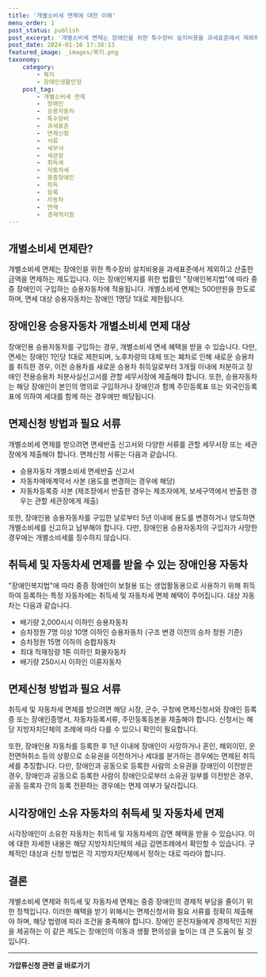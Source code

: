 ```yaml
---
title: '개별소비세 면제에 대한 이해'
menu_order: 1
post_status: publish
post_excerpt: '개별소비세 면제는 장애인을 위한 특수장비 설치비용을 과세표준에서 제외하고 산출한 금액을 면제하는 제도입니다. 이는 장애인복지를 위한 법률인  장애인복지법 에 따라 중증 장애인이 구입하는 승용자동차에 적용됩니다. 개별소비세 면제는 500만원을 한도로 하며, 면세 대상 승용자동차는 장애인 1명당 1대로 제한됩니다.'
post_date: 2024-01-16 17:38:13
featured_image: _images/복지.png
taxonomy:
    category:
        - 복지
        - 장애인생활안정
    post_tag:
        - 개별소비세 면제
        -  장애인
        -  승용자동차
        -  특수장비
        -  과세표준
        -  면제신청
        -  서류
        -  세무서
        -  세관장
        -  취득세
        -  자동차세
        -  중증장애인
        -  취득
        -  등록
        -  자동차
        -  면제
        -  경제적지원
---
```



## 개별소비세 면제란?

개별소비세 면제는 장애인을 위한 특수장비 설치비용을 과세표준에서 제외하고 산출한 금액을 면제하는 제도입니다. 이는 장애인복지를 위한 법률인 "장애인복지법"에 따라 중증 장애인이 구입하는 승용자동차에 적용됩니다. 개별소비세 면제는 500만원을 한도로 하며, 면세 대상 승용자동차는 장애인 1명당 1대로 제한됩니다.

## 장애인용 승용자동차 개별소비세 면제 대상

장애인용 승용자동차를 구입하는 경우, 개별소비세 면세 혜택을 받을 수 있습니다. 다만, 면세는 장애인 1인당 1대로 제한되며, 노후차량의 대체 또는 폐차로 인해 새로운 승용차를 취득한 경우, 이전 승용차를 새로운 승용차 취득일로부터 3개월 이내에 처분하고 장애인 전용승용차 처분사실신고서를 관할 세무서장에 제출해야 합니다. 또한, 승용자동차는 해당 장애인이 본인의 명의로 구입하거나 장애인과 함께 주민등록표 또는 외국인등록표에 의하여 세대를 함께 하는 경우에만 해당됩니다.

## 면제신청 방법과 필요 서류

개별소비세 면제를 받으려면 면세반출 신고서와 다양한 서류를 관할 세무서장 또는 세관장에게 제출해야 합니다. 면제신청 서류는 다음과 같습니다.

- 승용자동차 개별소비세 면세반출 신고서
- 자동차매매계약서 사본 (용도를 변경하는 경우에 해당)
- 자동차등록증 사본 (제조장에서 반출한 경우는 제조자에게, 보세구역에서 반출한 경우는 관할 세관장에게 제출)

또한, 장애인용 승용자동차를 구입한 날로부터 5년 이내에 용도를 변경하거나 양도하면 개별소비세를 신고하고 납부해야 합니다. 다만, 장애인용 승용자동차의 구입자가 사망한 경우에는 개별소비세를 징수하지 않습니다.

## 취득세 및 자동차세 면제를 받을 수 있는 장애인용 자동차

"장애인복지법"에 따라 중증 장애인이 보철용 또는 생업활동용으로 사용하기 위해 취득하여 등록하는 특정 자동차에는 취득세 및 자동차세 면제 혜택이 주어집니다. 대상 자동차는 다음과 같습니다.

- 배기량 2,000시시 이하인 승용자동차
- 승차정원 7명 이상 10명 이하인 승용자동차 (구조 변경 이전의 승차 정원 기준)
- 승차정원 15명 이하의 승합자동차
- 최대 적재정량 1톤 이하인 화물자동차
- 배기량 250시시 이하인 이륜자동차

## 면제신청 방법과 필요 서류

취득세 및 자동차세 면제를 받으려면 해당 시장, 군수, 구청에 면제신청서와 장애인 등록증 또는 장애인증명서, 자동차등록서류, 주민등록등본을 제출해야 합니다. 신청서는 해당 지방자치단체의 조례에 따라 다를 수 있으니 확인이 필요합니다.

또한, 장애인용 자동차를 등록한 후 1년 이내에 장애인이 사망하거나 혼인, 해외이민, 운전면허취소 등의 상황으로 소유권을 이전하거나 세대를 분가하는 경우에는 면제된 취득세를 추징합니다. 다만, 장애인과 공동으로 등록한 사람의 소유권을 장애인이 이전받은 경우, 장애인과 공동으로 등록한 사람이 장애인으로부터 소유권 일부를 이전받은 경우, 공동 등록자 간의 등록 전환하는 경우에는 면제 여부가 달라집니다.

## 시각장애인 소유 자동차의 취득세 및 자동차세 면제

시각장애인이 소유한 자동차는 취득세 및 자동차세의 감면 혜택을 받을 수 있습니다. 이에 대한 자세한 내용은 해당 지방자치단체의 세금 감면조례에서 확인할 수 있습니다. 구체적인 대상과 신청 방법은 각 지방자치단체에서 정하는 대로 따라야 합니다.

## 결론

개별소비세 면제와 취득세 및 자동차세 면제는 중증 장애인의 경제적 부담을 줄이기 위한 정책입니다. 이러한 혜택을 받기 위해서는 면제신청서와 필요 서류를 정확히 제출해야 하며, 해당 법령에 따라 조건을 충족해야 합니다. 장애인 운전자들에게 경제적인 지원을 제공하는 이 같은 제도는 장애인의 이동과 생활 편의성을 높이는 데 큰 도움이 될 것입니다.
<!-- wp:separator -->
<hr class="wp-block-separator has-alpha-channel-opacity"/>
<!-- /wp:separator -->

<!-- wp:group {"backgroundColor":"base","layout":{"type":"constrained"}} -->
<div class="wp-block-group has-base-background-color has-background"><!-- wp:paragraph {"align":"center","fontSize":"medium"} -->
<p class="has-text-align-center has-large-font-size"><strong>가압류신청 관련 글 바로가기</strong></p>
<!-- /wp:paragraph -->


<!-- wp:latest-posts
{"categories":[{"id":14445,"count":19,"description":"","link":"https://uknowlaw.com/category/%ea%b0%80%ec%95%95%eb%a5%98%ec%8b%a0%ec%b2%ad/","name":"가압류신청","slug":"가압류신청","taxonomy":"category","parent":0,"meta":[],"_links":{"self":[{"href":"https://uknowlaw.com/wp-json/wp/v2/categories/14445"}],"collection":[{"href":"https://uknowlaw.com/wp-json/wp/v2/categories"}],"about":[{"href":"https://uknowlaw.com/wp-json/wp/v2/taxonomies/category"}],"wp:post_type":[{"href":"https://uknowlaw.com/wp-json/wp/v2/posts?categories=14445"}],"curies":[{"name":"wp","href":"https://api.w.org/{rel}","templated":true}]}}],"postsToShow":100,"excerptLength":28,"postLayout":"grid","columns":2,"featuredImageAlign":"left","featuredImageSizeSlug":"large","fontSize":"small"} /--></div>
<!-- /wp:group -->
